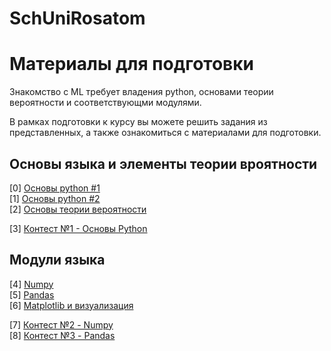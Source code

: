 # SchUniRosatom

# Материалы для подготовки

Знакомство с ML требует владения python, основами теории вероятности и соответствующми модулями. 

В рамках подготовки к курсу вы можете решить задания из представленных, а также ознакомиться с материалами для подготовки.

## Основы языка и элементы теории вроятности

[0] [Основы python #1](https://github.com/ShadarRim/SchUniRosatom1/blob/main/00_%D0%9E%D1%81%D0%BD%D0%BE%D0%B2%D1%8B_Python_1.ipynb) \
[1] [Основы python #2](https://github.com/ShadarRim/SchUniRosatom1/blob/main/01_%D0%9E%D1%81%D0%BD%D0%BE%D0%B2%D1%8B_Python_2.ipynb) \
[2] [Основы теории вероятности](https://github.com/ShadarRim/SchUniRosatom1/blob/main/02_%D0%97%D0%BD%D0%B0%D0%BA%D0%BE%D0%BC%D1%81%D1%82%D0%B2%D0%BE%20%D1%81%20%D1%8D%D0%BB%D0%B5%D0%BC%D0%B5%D0%BD%D1%82%D0%B0%D0%BC%D0%B8%20%D0%A2%D0%92%D0%B8%D0%9C%D0%A1.ipynb)

[3] [Контест №1 - Основы Python](https://contest.yandex.ru/contest/55745/enter/)

## Модули языка

[4] [Numpy](https://github.com/ShadarRim/SchUniRosatom1/blob/main/03_Numpy.ipynb) \
[5] [Pandas](https://github.com/ShadarRim/SchUniRosatom1/blob/main/04_Pandas.ipynb) \
[6] [Matplotlib и визуализация](https://github.com/ShadarRim/SchUniRosatom1/blob/main/05_Matplotlib.ipynb) 

[7]	[Контест №2 - Numpy](https://contest.yandex.ru/contest/55700/enter) \
[8]	[Контест №3 - Pandas](https://contest.yandex.ru/contest/55701/enter) 